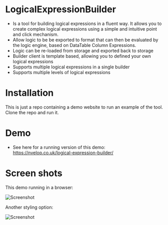 # LogicalExpressionBuilder
- Is a tool for building logical expressions in a fluent way. It allows you to create complex logical expressions using a simple and intuitive point and click mechanism.
- Allow logic to be be exported to format that can then be evaluated by the logic engine, based on DataTable Column Expressions.
- Logic can be re-loaded from storage and exported back to storage
- Builder client is template based, allowing you to defined your own logical expressions
- Supports multiple logical expressions in a single builder
- Supports multiple levels of logical expressions

# Installation
This is just a repo containing a demo website to run an example of the tool. Clone the repo and run it.

# Demo
- See here for a running version of this demo: https://nvelop.co.uk/logical-expression-builder/

# Screen shots

This demo running in a browser:

![Screenshot](https://github.com/nvelop/LogicalExpressionBuilder/blob/main/screenshot.jpg?raw=true)

Another styling option:

![Screenshot](https://github.com/nvelop/LogicalExpressionBuilder/blob/main/screenshot2.jpg?raw=true)
